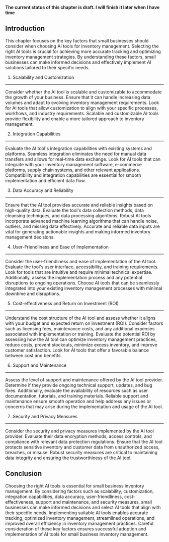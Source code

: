 **The current status of this chapter is draft. I will finish it later when I have time**

Introduction
------------

This chapter focuses on the key factors that small businesses should consider when choosing AI tools for inventory management. Selecting the right AI tools is crucial for achieving more accurate tracking and optimizing inventory management strategies. By understanding these factors, small businesses can make informed decisions and effectively implement AI solutions tailored to their specific needs.

1. Scalability and Customization
--------------------------------

Consider whether the AI tool is scalable and customizable to accommodate the growth of your business. Ensure that it can handle increasing data volumes and adapt to evolving inventory management requirements. Look for AI tools that allow customization to align with your specific processes, workflows, and industry requirements. Scalable and customizable AI tools provide flexibility and enable a more tailored approach to inventory management.

2. Integration Capabilities
---------------------------

Evaluate the AI tool's integration capabilities with existing systems and platforms. Seamless integration eliminates the need for manual data transfers and allows for real-time data exchange. Look for AI tools that can integrate with your inventory management software, e-commerce platforms, supply chain systems, and other relevant applications. Compatibility and integration capabilities are essential for smooth implementation and efficient data flow.

3. Data Accuracy and Reliability
--------------------------------

Ensure that the AI tool provides accurate and reliable insights based on high-quality data. Evaluate the tool's data collection methods, data cleansing techniques, and data processing algorithms. Robust AI tools incorporate advanced machine learning algorithms that can handle noise, outliers, and missing data effectively. Accurate and reliable data inputs are vital for generating actionable insights and making informed inventory management decisions.

4. User-Friendliness and Ease of Implementation
-----------------------------------------------

Consider the user-friendliness and ease of implementation of the AI tool. Evaluate the tool's user interface, accessibility, and training requirements. Look for tools that are intuitive and require minimal technical expertise. Additionally, assess the implementation process and any potential disruptions to ongoing operations. Choose AI tools that can be seamlessly integrated into your existing inventory management processes with minimal downtime and disruptions.

5. Cost-effectiveness and Return on Investment (ROI)
----------------------------------------------------

Understand the cost structure of the AI tool and assess whether it aligns with your budget and expected return on investment (ROI). Consider factors such as licensing fees, maintenance costs, and any additional expenses associated with implementation or training. Evaluate the potential ROI by assessing how the AI tool can optimize inventory management practices, reduce costs, prevent stockouts, minimize excess inventory, and improve customer satisfaction. Look for AI tools that offer a favorable balance between cost and benefits.

6. Support and Maintenance
--------------------------

Assess the level of support and maintenance offered by the AI tool provider. Determine if they provide ongoing technical support, updates, and bug fixes. Additionally, evaluate the availability of resources such as user documentation, tutorials, and training materials. Reliable support and maintenance ensure smooth operation and help address any issues or concerns that may arise during the implementation and usage of the AI tool.

7. Security and Privacy Measures
--------------------------------

Consider the security and privacy measures implemented by the AI tool provider. Evaluate their data encryption methods, access controls, and compliance with relevant data protection regulations. Ensure that the AI tool protects sensitive inventory and customer data from unauthorized access, breaches, or misuse. Robust security measures are critical to maintaining data integrity and ensuring the trustworthiness of the AI tool.

Conclusion
----------

Choosing the right AI tools is essential for small business inventory management. By considering factors such as scalability, customization, integration capabilities, data accuracy, user-friendliness, cost-effectiveness, support and maintenance, and security measures, small businesses can make informed decisions and select AI tools that align with their specific needs. Implementing suitable AI tools enables accurate tracking, optimized inventory management, streamlined operations, and improved overall efficiency in inventory management practices. Careful consideration of these key factors ensures successful adoption and implementation of AI tools for small business inventory management.
